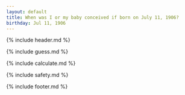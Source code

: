```yaml
---
layout: default
title: When was I or my baby conceived if born on July 11, 1906?
birthday: Jul 11, 1906
---
```


{% include header.md %}

{% include guess.md %}

{% include calculate.md %}

{% include safety.md %}

{% include footer.md %}



